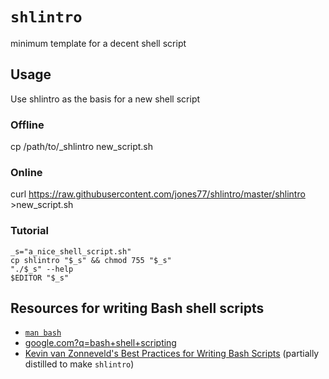 # `shlintro`

minimum template for a decent shell script

## Usage

Use shlintro as the basis for a new shell script

### Offline

  cp /path/to/_shlintro new_script.sh

### Online

  curl https://raw.githubusercontent.com/jones77/shlintro/master/shlintro >new_script.sh

### Tutorial

    _s="a_nice_shell_script.sh"
    cp shlintro "$_s" && chmod 755 "$_s"
    "./$_s" --help
    $EDITOR "$_s"

## Resources for writing Bash shell scripts

* [`man bash`](https://tiswww.case.edu/php/chet/bash/bash.html)
* [google.com?q=bash+shell+scripting](http://google.com?q=bash+shell+scripting)
* [Kevin van Zonneveld's Best Practices for Writing Bash
  Scripts](http://kvz.io/blog/2013/11/21/bash-best-practices/) (partially
  distilled to make `shlintro`)

